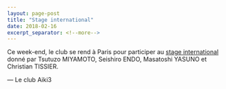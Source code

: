 ```yaml
---
layout: page-post
title: "Stage international"
date: 2018-02-16
excerpt_separator: <!--more-->
---
```


Ce week-end, le club se rend à Paris pour participer au [stage international](http://www.aikido-idf-ffaaa.fr/events/stage-international-daikido-4-experts/) donné par Tsutuzo MIYAMOTO, Seishiro ENDO, Masatoshi YASUNO et Christian TISSIER.
<!--more-->

&mdash; Le club Aiki3
